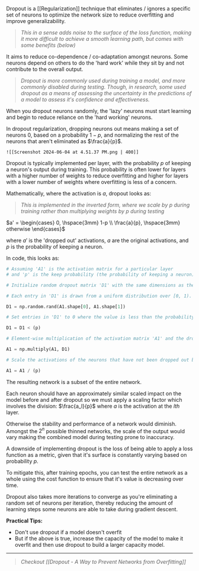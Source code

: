 Dropout is a [[Regularization]] technique that eliminates / ignores a specific set of neurons to optimize the network size to reduce overfitting and improve generalizability.

> *This in a sense adds noise to the surface of the loss function, making it more difficult to achieve a smooth learning path, but comes with some benefits (below)*

It aims to reduce co-dependence / co-adaptation amongst neurons. Some neurons depend on others to do the 'hard work' while they sit by and not contribute to the overall output.

>*Dropout is more commonly used during training a model, and more commonly disabled during testing. Though, in research, some used dropout as a means of assessing the uncertainty in the predictions of a model to assess it's confidence and effectiveness.*
 
When you dropout neurons randomly, the 'lazy' neurons must start learning and begin to reduce reliance on the 'hard working' neurons.

In dropout regularization, dropping neurons out means making a set of neurons $0$, based on a probability $1- p$, and normalizing the rest of the neurons that aren't eliminated as $\frac{a}{p}$.
	
	![[Screenshot 2024-06-04 at 4.51.37 PM.png | 400]]

Dropout is typically implemented per layer, with the probability $p$ of keeping a neuron's output during training. This probability is often lower for layers with a higher number of weights to reduce overfitting and higher for layers with a lower number of weights where overfitting is less of a concern.

Mathematically, where the activation is $a$, dropout looks as:

>*This is implemented in the inverted form, where we scale by $p$ during training rather than multiplying weights by $p$ during testing*

$a' = \begin{cases} 0, \hspace{3mm} 1-p \\ \frac{a}{p}, \hspace{3mm} otherwise \end{cases}$

where $a'$ is the 'dropped out' activations, $a$ are the original activations, and $p$ is the probability of keeping a neuron.

In code, this looks as:

```python
# Assuming 'A1' is the activation matrix for a particular layer 
# and 'p' is the keep probability (the probability of keeping a neuron). 

# Initialize random dropout matrix 'D1' with the same dimensions as the activation matrix 'A1'. 

# Each entry in 'D1' is drawn from a uniform distribution over [0, 1). 

D1 = np.random.rand(A1.shape[0], A1.shape[1]) 

# Set entries in 'D1' to 0 where the value is less than the probability of keeping a neuron (p), and to 1 where the value is greater than or equal to the probability of keeping a neuron. 

D1 = D1 < (p) 

# Element-wise multiplication of the activation matrix 'A1' and the dropout mask 'D1' to apply dropout. Neurons corresponding to 0 in 'D1' are dropped out. 

A1 = np.multiply(A1, D1) 

# Scale the activations of the neurons that have not been dropped out by p) to maintain the expected value. 

A1 = A1 / (p)
```

The resulting network is a subset of the entire network.

Each neuron should have an approximately similar scaled impact on the model before and after dropout so we must apply a scaling factor which involves the division: $\frac{a_l}{p}$ where $a$ is the activation at the $lth$ layer.

Otherwise the stability and performance of a network would diminish. Amongst the $2^n$ possible thinned networks, the scale of the output would vary making the combined model during testing prone to inaccuracy.

A downside of implementing dropout is the loss of being able to apply a loss function as a metric, given that it's surface is constantly varying based on probability $p$. 

To mitigate this, after training epochs, you can test the entire network as a whole using the cost function to ensure that it's value is decreasing over time.

Dropout also takes more iterations to converge as you're eliminating a random set of neurons per iteration, thereby reducing the amount of learning steps some neurons are able to take during gradient descent.

**Practical Tips:**
- Don't use dropout if a model doesn't overfit
- But if the above is true, increase the capacity of the model to make it overfit and then use dropout to build a larger capacity model.

---

> *Checkout [[Dropout - A Way to Prevent Networks from Overfitting]]*